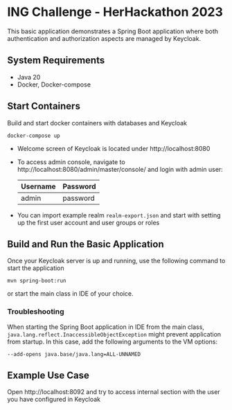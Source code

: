 # ING Challenge - HerHackathon 2023
This basic application demonstrates a Spring Boot application where both authentication and
authorization aspects are managed by <span>Keycloak</span>.

## System Requirements
- Java 20
- Docker, Docker-compose

## Start Containers
Build and start docker containers with databases and Keycloak

   ````
   docker-compose up
   ````

- Welcome screen of Keycloak is located under http://localhost:8080

- To access admin console, navigate to http://localhost:8080/admin/master/console/ and login with admin user:
    
    | Username | Password |
    |----------|----------|
    | admin    | password |

- You can import example realm `realm-export.json` and start with setting up the first user account and user groups or roles

## Build and Run the Basic Application
Once your Keycloak server is up and running, use the following command to start the application

   ````
   mvn spring-boot:run
   ````

or start the main class in IDE of your choice.

### Troubleshooting
When starting the Spring Boot application in IDE from the main class, `java.lang.reflect.InaccessibleObjectException` might prevent
application from startup.
In this case, add the following arguments to the VM options:

   ````
   --add-opens java.base/java.lang=ALL-UNNAMED
   ````

## Example Use Case

Open http://localhost:8092 and try to access internal section with the user you have configured in Keycloak
